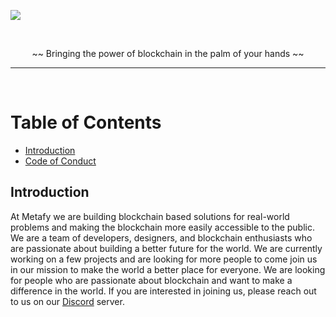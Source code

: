 ![](/profile/poster.png)

</br>

<div align="center">

~~  Bringing the power of blockchain in the palm of your hands  ~~
</div>

---

</br>

# Table of Contents
- [Introduction](#introduction)
- [Code of Conduct](https://github.com/metafy-social/.github/blob/main/profile/CODE-OF-CONDUCT.md)

## Introduction

At Metafy we are building blockchain based solutions for real-world problems and making the blockchain more easily accessible to the public. We are a team of developers, designers, and blockchain enthusiasts who are passionate about building a better future for the world. We are currently working on a few projects and are looking for more people to come join us in our mission to make the world a better place for everyone. We are looking for people who are passionate about blockchain and want to make a difference in the world. If you are interested in joining us, please reach out to us on our [Discord](https://discord.gg/AqnaGBGAUt) server.
